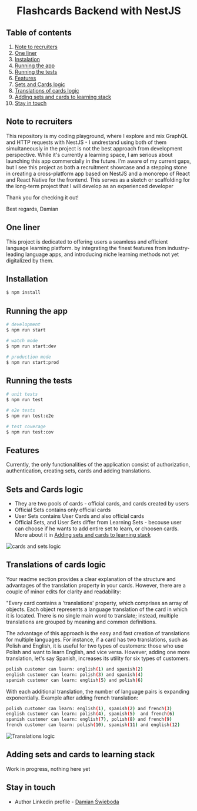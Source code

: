 
  <h1 align="center">Flashcards Backend with NestJS</h1>

  ## Table of contents
1. [Note to recruiters](#note-to-recruiters)
2. [One liner](#one-liner)
3. [Instalation](#instalation)
4. [Running the app](#running-the-app)
6. [Running the tests](#running-the-tests)
7. [Features](#features)
8. [Sets and Cards logic](#features)
9. [Translations of cards logic](#translation-of-cards-logic)
10. [Adding sets and cards to learning stack](#adding-sets-and-cards-to-learning-stack)
11. [Stay in touch](#stay-in-touch)

  

  
## Note to recruiters
This repository is my coding playground, where I explore and mix GraphQL and HTTP requests with NestJS - I undrestand using both of them simultaneously in the project is not the best approach from development perspective. While it's currently a learning space, I am serious about launching this app commercially in the future. I'm aware of my current gaps, but I see this project as both a recruitment showcase and a stepping stone in creating a cross-platform app based on NestJS and a monorepo of React and React Native for the frontend. This serves as a sketch or scaffolding for the long-term project that I will develop as an experienced developer

Thank you for checking it out!

Best regards,
Damian

## One liner
This project is dedicated to offering users a seamless and efficient language learning platform. by integrating the finest features from industry-leading language apps, and introducing niche learning methods not yet digitalized by them.

## Installation

```bash
$ npm install
```

## Running the app

```bash
# development
$ npm run start

# watch mode
$ npm run start:dev

# production mode
$ npm run start:prod
```

## Running the tests

```bash
# unit tests
$ npm run test

# e2e tests
$ npm run test:e2e

# test coverage
$ npm run test:cov
```

## Features
Currently, the only functionalities of the application consist of authorization, authentication, creating sets, cards and adding translations.

## Sets and Cards logic
- They are two pools of cards - official cards, and cards created by users
- Official Sets contains only official cards
- User Sets contains User Cards and also official cards
- Official Sets, and User Sets differ from Learning Sets - becouse user can choose if he wants to add entire set to learn, or choosen cards. More about it in [Adding sets and cards to learning stack](#adding-sets-and-cards-to-learning-stack)

![cards and sets logic](https://github.com/damianSwieboda/FlashcardsBackendNestJS/assets/104576595/085d6afb-9e80-4a95-a1e0-770b3c951bad)

## Translations of cards logic
Your readme section provides a clear explanation of the structure and advantages of the translation property in your cards. However, there are a couple of minor edits for clarity and readability:

"Every card contains a 'translations' property, which comprises an array of objects. Each object represents a language translation of the card in which it is located. There is no single main word to translate; instead, multiple translations are grouped by meaning and common definitions.

The advantage of this approach is the easy and fast creation of translations for multiple languages. For instance, if a card has two translations, such as Polish and English, it is useful for two types of customers: those who use Polish and want to learn English, and vice versa.
However, adding one more translation, let's say Spanish, increases its utility for six types of customers.
```bash
polish customer can learn: english(1) and spanish(2)
english customer can learn: polish(3) and spanish(4)
spanish customer can learn: english(5) and polish(6)
```

With each additional translation, the number of language pairs is expanding exponentially. Example after adding french translation:
```bash
polish customer can learn: english(1), spanish(2) and french(3)
english customer can learn: polish(4), spanish(5)  and french(6)
spanish customer can learn: english(7), polish(8) and french(9)
french customer can learn: polish(10), spanish(11) and english(12)
```
![Translations logic](https://github.com/damianSwieboda/FlashcardsBackendNestJS/assets/104576595/b85b8002-c4b5-41fb-ab13-3ed6ade4ab90)


## Adding sets and cards to learning stack
Work in progress, nothing here yet

## Stay in touch
- Author Linkedin profile - [Damian Świeboda](https://www.linkedin.com/in/damian-%C5%9Bwieboda/)
